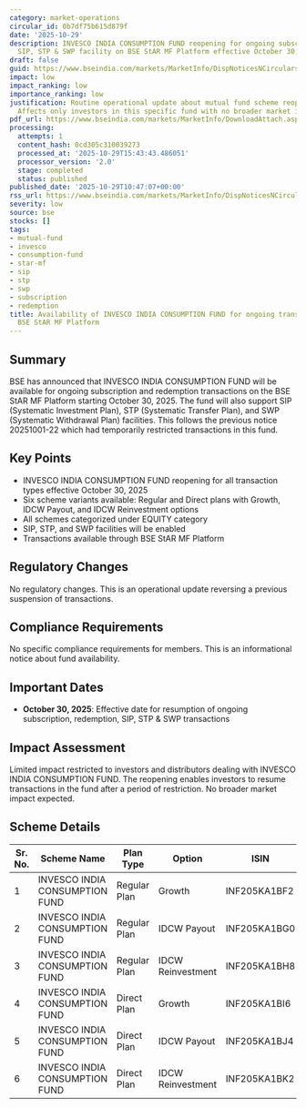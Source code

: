 ```yaml
---
category: market-operations
circular_id: 0b7df75b615d879f
date: '2025-10-29'
description: INVESCO INDIA CONSUMPTION FUND reopening for ongoing subscription, redemption,
  SIP, STP & SWP facility on BSE StAR MF Platform effective October 30, 2025.
draft: false
guid: https://www.bseindia.com/markets/MarketInfo/DispNoticesNCirculars.aspx?Noticeid={C62EACFE-9FE1-411C-B49F-72A327D96C73}&noticeno=20251029-15&dt=10/29/2025&icount=15&totcount=56&flag=0
impact: low
impact_ranking: low
importance_ranking: low
justification: Routine operational update about mutual fund scheme reopening for transactions.
  Affects only investors in this specific fund with no broader market implications.
pdf_url: https://www.bseindia.com/markets/MarketInfo/DownloadAttach.aspx?id=20251029-15&attachedId=
processing:
  attempts: 1
  content_hash: 0cd305c310039273
  processed_at: '2025-10-29T15:43:43.486051'
  processor_version: '2.0'
  stage: completed
  status: published
published_date: '2025-10-29T10:47:07+00:00'
rss_url: https://www.bseindia.com/markets/MarketInfo/DispNoticesNCirculars.aspx?Noticeid={C62EACFE-9FE1-411C-B49F-72A327D96C73}&noticeno=20251029-15&dt=10/29/2025&icount=15&totcount=56&flag=0
severity: low
source: bse
stocks: []
tags:
- mutual-fund
- invesco
- consumption-fund
- star-mf
- sip
- stp
- swp
- subscription
- redemption
title: Availability of INVESCO INDIA CONSUMPTION FUND for ongoing transactions on
  BSE StAR MF Platform
---
```


## Summary

BSE has announced that INVESCO INDIA CONSUMPTION FUND will be available for ongoing subscription and redemption transactions on the BSE StAR MF Platform starting October 30, 2025. The fund will also support SIP (Systematic Investment Plan), STP (Systematic Transfer Plan), and SWP (Systematic Withdrawal Plan) facilities. This follows the previous notice 20251001-22 which had temporarily restricted transactions in this fund.

## Key Points

- INVESCO INDIA CONSUMPTION FUND reopening for all transaction types effective October 30, 2025
- Six scheme variants available: Regular and Direct plans with Growth, IDCW Payout, and IDCW Reinvestment options
- All schemes categorized under EQUITY category
- SIP, STP, and SWP facilities will be enabled
- Transactions available through BSE StAR MF Platform

## Regulatory Changes

No regulatory changes. This is an operational update reversing a previous suspension of transactions.

## Compliance Requirements

No specific compliance requirements for members. This is an informational notice about fund availability.

## Important Dates

- **October 30, 2025**: Effective date for resumption of ongoing subscription, redemption, SIP, STP & SWP transactions

## Impact Assessment

Limited impact restricted to investors and distributors dealing with INVESCO INDIA CONSUMPTION FUND. The reopening enables investors to resume transactions in the fund after a period of restriction. No broader market impact expected.

## Scheme Details

| Sr. No. | Scheme Name | Plan Type | Option | ISIN |
|---------|-------------|-----------|--------|------|
| 1 | INVESCO INDIA CONSUMPTION FUND | Regular Plan | Growth | INF205KA1BF2 |
| 2 | INVESCO INDIA CONSUMPTION FUND | Regular Plan | IDCW Payout | INF205KA1BG0 |
| 3 | INVESCO INDIA CONSUMPTION FUND | Regular Plan | IDCW Reinvestment | INF205KA1BH8 |
| 4 | INVESCO INDIA CONSUMPTION FUND | Direct Plan | Growth | INF205KA1BI6 |
| 5 | INVESCO INDIA CONSUMPTION FUND | Direct Plan | IDCW Payout | INF205KA1BJ4 |
| 6 | INVESCO INDIA CONSUMPTION FUND | Direct Plan | IDCW Reinvestment | INF205KA1BK2 |